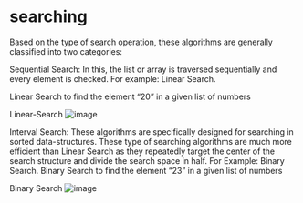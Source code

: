 # searching
 Based on the type of search operation, these algorithms are generally classified into two categories:

Sequential Search: In this, the list or array is traversed sequentially and every element is checked. For example: Linear Search.

Linear Search to find the element “20” in a given list of numbers

Linear-Search
 ![image](https://user-images.githubusercontent.com/125429673/234375250-fe1f5c77-b21f-4b17-ac29-8cd89f65d2bb.png)


Interval Search: These algorithms are specifically designed for searching in sorted data-structures. These type of searching algorithms are much more efficient than Linear Search as they repeatedly target the center of the search structure and divide the search space in half. For Example: Binary Search.
Binary Search to find the element “23” in a given list of numbers

Binary Search
 ![image](https://user-images.githubusercontent.com/125429673/234375300-1e7ae08d-86cc-45be-8858-5fdb30775e65.png)
